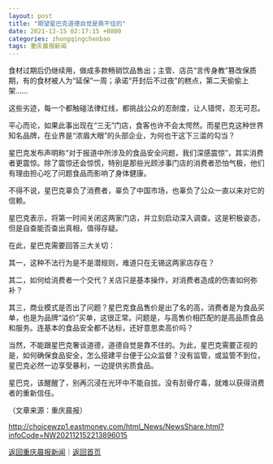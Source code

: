 ```yaml
---
layout: post
title: "期望星巴克道德自觉是靠不住的"
date: 2021-12-15 02:17:15 +0800
categories: zhongqingchenbao
tags: 重庆晨报新闻
---
```

<p>食材过期后仍继续用，做成多款畅销饮品售出；主管、店员“言传身教”篡改保质期，有的食材被人为“延保”一周；承诺“开封后不过夜”的糕点，第二天偷偷上架……</p>
 <p>这些劣迹，每一个都触碰法律红线，都挑战公众的忍耐度，让人错愕，忍无可忍。</p>
 <p>平心而论，如果此事出现在“三无”门店，食客也许不会太愕然。而星巴克这种世界知名品牌，在业界是“浓眉大眼”的头部企业，为何也干这下三滥的勾当？</p>
 <p>星巴克发布声明称“对于报道中所涉及的食品安全问题，我们深感震惊”，其实消费者更震惊。除了震惊还会惊慌，特别是那些光顾涉事门店的消费者恐怕气极，他们有理由担心吃了问题食品而影响了身体健康。</p>
 <p>不得不说，星巴克辜负了消费者，辜负了中国市场，也辜负了公众一直以来对它的信赖。</p>
 <p>星巴克表示，将第一时间关闭这两家门店，并立刻启动深入调查。这是积极姿态，但是自查能否查出真相，值得存疑。</p>
 <p>在此，星巴克需要回答三大关切：</p>
 <p>其一，这种不法行为是不是潜规则，难道只在无锡这两家店存在？</p>
 <p>其二，如何给消费者一个交代？关店只是基本操作，对消费者造成的伤害如何弥补？</p>
 <p>其三，商业模式是否出了问题？星巴克食品售价是出了名的高，消费者是为食品买单，也是为品牌“溢价”买单，这很正常。问题是，与高售价相匹配的是高品质食品和服务。连基本的食品安全都不达标，还好意思卖高价吗？</p>
 <p>当然，不能跟星巴克奢谈道德，道德自觉是靠不住的。为此，星巴克需要正视的是，如何确保食品安全，怎么搭建平台便于公众监督？没有监管，或监管不到位，星巴克必然一边享受暴利，一边提供劣质食品。</p>
 <p>星巴克，该醒醒了，别再沉浸在光环中不能自拔。没有刮骨疗毒，就难以获得消费者的重新信任。</p><p class="em_media">（文章来源：重庆晨报）</p>

<http://choicewzp1.eastmoney.com/html_News/NewsShare.html?infoCode=NW202112152213896015>

[返回重庆晨报新闻](//finews.withounder.com/category/zhongqingchenbao.html)｜[返回首页](//finews.withounder.com/)